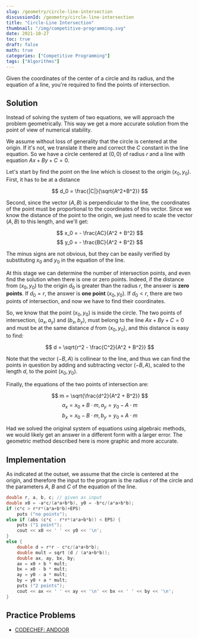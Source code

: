 ```yaml
---
slug: /geometry/circle-line-intersection
discussionId: /geometry/circle-line-intersection
title: "Circle-Line Intersection"
thumbnail: "/img/competitive-programming.svg"
date: 2021-10-27
toc: true
draft: false
math: true
categories: ["Competitive Programming"]
tags: ["Algorithms"]
---
```


Given the coordinates of the center of a circle and its radius, and the equation of a line, you're required to find the points of intersection.

## Solution

Instead of solving the system of two equations, we will approach the problem geometrically. This way we get a more accurate solution from the point of view of numerical stability.

We assume without loss of generality that the circle is centered at the origin. If it's not, we translate it there and correct the $C$ constant in the line equation. So we have a circle centered at $(0,0)$ of radius $r$ and a line with equation $Ax+By+C=0$.

Let's start by find the point on the line which is closest to the origin $(x_0, y_0)$. First, it has to be at a distance

$$ d_0 = \frac{|C|}{\sqrt{A^2+B^2}} $$

Second, since the vector $(A, B)$ is perpendicular to the line, the coordinates of the point must be proportional to the coordinates of this vector. Since we know the distance of the point to the origin, we just need to scale the vector $(A, B)$ to this length, and we'll get:

$$ x_0 = - \frac{AC}{A^2 + B^2} $$
$$ y_0 = - \frac{BC}{A^2 + B^2} $$

The minus signs are not obvious, but they can be easily verified by substituting $x_0$ and $y_0$ in the equation of the line.

At this stage we can determine the number of intersection points, and even find the solution when there is one or zero points. Indeed, if the distance from $(x_0, y_0)$ to the origin $d_0$ is greater than the radius $r$, the answer is **zero points**. If $d_0=r$, the answer is **one point** $(x_0, y_0)$. If $d_0<r$, there are two points of intersection, and now we have to find their coordinates.

So, we know that the point $(x_0, y_0)$ is inside the circle. The two points of intersection, $(a_x, a_y)$ and $(b_x, b_y)$, must belong to the line $Ax+By+C=0$ and must be at the same distance $d$ from $(x_0, y_0)$, and this distance is easy to find:

$$ d = \sqrt{r^2 - \frac{C^2}{A^2 + B^2}} $$

Note that the vector $(-B, A)$ is collinear to the line, and thus we can find the points in question by adding and subtracting  vector $(-B,A)$, scaled to the length $d$, to the point $(x_0, y_0)$. 

Finally, the equations of the two points of intersection are:

$$ m = \sqrt{\frac{d^2}{A^2 + B^2}} $$
$$ a_x = x_0 + B \cdot m, a_y = y_0 - A \cdot m $$
$$ b_x = x_0 - B \cdot m, b_y = y_0 + A \cdot m $$

Had we solved the original system of equations using algebraic methods, we would likely get an answer in a different form with a larger error. The geometric method described here is more graphic and more accurate.

## Implementation

As indicated at the outset, we assume that the circle is centered at the origin, and therefore the input to the program is the radius $r$ of the circle and the parameters $A$, $B$ and $C$ of the equation of the line.

```cpp
double r, a, b, c; // given as input
double x0 = -a*c/(a*a+b*b), y0 = -b*c/(a*a+b*b);
if (c*c > r*r*(a*a+b*b)+EPS)
    puts ("no points");
else if (abs (c*c - r*r*(a*a+b*b)) < EPS) {
    puts ("1 point");
    cout << x0 << ' ' << y0 << '\n';
}
else {
    double d = r*r - c*c/(a*a+b*b);
    double mult = sqrt (d / (a*a+b*b));
    double ax, ay, bx, by;
    ax = x0 + b * mult;
    bx = x0 - b * mult;
    ay = y0 - a * mult;
    by = y0 + a * mult;
    puts ("2 points");
    cout << ax << ' ' << ay << '\n' << bx << ' ' << by << '\n';
}
```

## Practice Problems

- [CODECHEF: ANDOOR](https://www.codechef.com/problems/ANDOOR)
